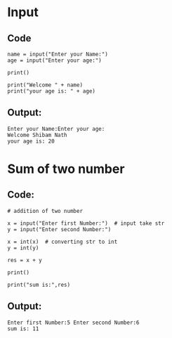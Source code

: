 # Input

## Code 

```
name = input("Enter your Name:")
age = input("Enter your age:")

print()

print("Welcome " + name)
print("your age is: " + age)

```

## Output:
```
Enter your Name:Enter your age:
Welcome Shibam Nath
your age is: 20
```

# Sum of two number

## Code:
```
# addition of two number

x = input("Enter first Number:")  # input take str
y = input("Enter second Number:")

x = int(x)  # converting str to int
y = int(y)

res = x + y

print()

print("sum is:",res)

```
## Output:
```
Enter first Number:5 Enter second Number:6
sum is: 11
```
